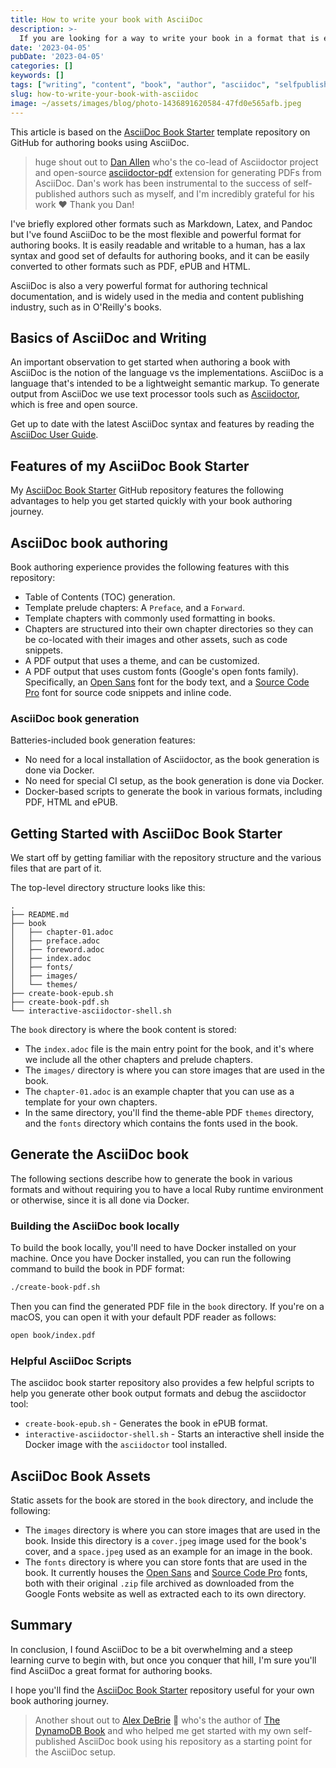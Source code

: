 ```yaml
---
title: How to write your book with AsciiDoc
description: >-
  If you are looking for a way to write your book in a format that is easy to read and write, and that can be easily converted to other formats such as PDF, ePUB and HTML, then AsciiDoc is a great choice. Let me show you how to get started with AsciiDoc Book Starter GitHub repository and an automated setup.
date: '2023-04-05'
pubDate: '2023-04-05'
categories: []
keywords: []
tags: ["writing", "content", "book", "author", "asciidoc", "selfpublishing", "asciidoctor"]
slug: how-to-write-your-book-with-asciidoc
image: ~/assets/images/blog/photo-1436891620584-47fd0e565afb.jpeg
---
```


This article is based on the [AsciiDoc Book Starter](https://github.com/lirantal/asciidoc-book-starter) template repository on GitHub for authoring books using AsciiDoc.

> huge shout out to [Dan Allen](https://twitter.com/mojavelinux) who's the co-lead of Asciidoctor project and open-source [asciidoctor-pdf](https://github.com/asciidoctor/asciidoctor-pdf) extension for generating PDFs from AsciiDoc. Dan's work has been instrumental to the success of self-published authors such as myself, and I'm incredibly grateful for his work ❤️ Thank you Dan!

I've briefly explored other formats such as Markdown, Latex, and Pandoc but I've found AsciiDoc to be the most flexible and powerful format for authoring books. It is easily readable and writable to a human, has a lax syntax and good set of defaults for authoring books, and it can be easily converted to other formats such as PDF, ePUB and HTML.

AsciiDoc is also a very powerful format for authoring technical documentation, and is widely used in the media and content publishing industry, such as in O'Reilly's books.

## Basics of AsciiDoc and Writing

An important observation to get started when authoring a book with AsciiDoc is the notion of the language vs the implementations. AsciiDoc is a language that's intended to be a lightweight semantic markup. To generate output from AsciiDoc we use text processor tools such as [Asciidoctor](https://asciidoctor.org/), which is free and open source.

Get up to date with the latest AsciiDoc syntax and features by reading the [AsciiDoc User Guide](https://asciidoctor.org/docs/asciidoc-writers-guide/).

## Features of my AsciiDoc Book Starter

My [AsciiDoc Book Starter](https://github.com/lirantal/asciidoc-book-starter) GitHub repository features the following advantages to help you get started quickly with your book authoring journey.

## AsciiDoc book authoring 

Book authoring experience provides the following features with this repository:
- Table of Contents (TOC) generation.
- Template prelude chapters: A `Preface`, and a `Forward`.
- Template chapters with commonly used formatting in books.
- Chapters are structured into their own chapter directories so they can be co-located with their images and other assets, such as code snippets.
- A PDF output that uses a theme, and can be customized.
- A PDF output that uses custom fonts (Google's open fonts family). Specifically, an [Open Sans](https://fonts.google.com/specimen/Open+Sans) font for the body text, and a [Source Code Pro](https://fonts.google.com/specimen/Source+Code+Pro?query=source+code+pro) font for source code snippets and inline code.

### AsciiDoc book generation

Batteries-included book generation features:
- No need for a local installation of Asciidoctor, as the book generation is done via Docker.
- No need for special CI setup, as the book generation is done via Docker.
- Docker-based scripts to generate the book in various formats, including PDF, HTML and ePUB.

## Getting Started with AsciiDoc Book Starter

We start off by getting familiar with the repository structure and the various files that are part of it.

The top-level directory structure looks like this:

```
.
├── README.md
├── book
│   ├── chapter-01.adoc
│   ├── preface.adoc
│   ├── foreword.adoc
│   ├── index.adoc
│   ├── fonts/
│   ├── images/
│   └── themes/
├── create-book-epub.sh
├── create-book-pdf.sh
└── interactive-asciidoctor-shell.sh
```

The `book` directory is where the book content is stored:
- The `index.adoc` file is the main entry point for the book, and it's where we include all the other chapters and prelude chapters.
- The `images/` directory is where you can store images that are used in the book.
- The `chapter-01.adoc` is an example chapter that you can use as a template for your own chapters.
- In the same directory, you'll find the theme-able PDF `themes` directory, and the `fonts` directory which contains the fonts used in the book.

## Generate the AsciiDoc book

The following sections describe how to generate the book in various formats and without requiring you to have a local Ruby runtime environment or otherwise, since it is all done via Docker.

### Building the AsciiDoc book locally

To build the book locally, you'll need to have Docker installed on your machine. Once you have Docker installed, you can run the following command to build the book in PDF format:

```bash
./create-book-pdf.sh
```

Then you can find the generated PDF file in the `book` directory. If you're on a macOS, you can open it with your default PDF reader as follows:

```bash
open book/index.pdf
```

### Helpful AsciiDoc Scripts

The asciidoc book starter repository also provides a few helpful scripts to help you generate other book output formats and debug the asciidoctor tool:
- `create-book-epub.sh` - Generates the book in ePUB format.
- `interactive-asciidoctor-shell.sh` - Starts an interactive shell inside the Docker image with the `asciidoctor` tool installed.

## AsciiDoc Book Assets

Static assets for the book are stored in the `book` directory, and include the following:
- The `images` directory is where you can store images that are used in the book. Inside this directory is a `cover.jpeg` image used for the book's cover, and a `space.jpeg` used as an example for an image in the book.
- The `fonts` directory is where you can store fonts that are used in the book. It currently houses the [Open Sans](https://fonts.google.com/specimen/Open+Sans) and [Source Code Pro](https://fonts.google.com/specimen/Source+Code+Pro?query=source+code+pro) fonts, both with their original `.zip` file archived as downloaded from the Google Fonts website as well as extracted each to its own directory.

## Summary

In conclusion, I found AsciiDoc to be a bit overwhelming and a steep learning curve to begin with, but once you conquer that hill, I'm sure you'll find AsciiDoc a great format for authoring books.

I hope you'll find the [AsciiDoc Book Starter](https://github.com/lirantal/asciidoc-book-starter) repository useful for your own book authoring journey.

> Another shout out to [Alex DeBrie](https://twitter.com/alexbdebrie) 🤗 who's the author of [The DynamoDB Book](https://dynamodbbook.com/) and who helped me get started with my own self-published AsciiDoc book using his repository as a starting point for the AsciiDoc setup.